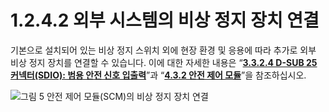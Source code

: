 ﻿# 1.2.4.2 외부 시스템의 비상 정지 장치 연결

기본으로 설치되어 있는 비상 정지 스위치 외에 현장 환경 및 응용에 따라 추가로 외부 비상 정지 장치를 연결할 수 있습니다. 이에 대한 자세한 내용은 “[**3.3.2.4 D-SUB 25 커넥터(SDIO): 범용 안전 신호 입출력**](../../../3-product-install/3-3-robot-interface/2-external-device-interface/4-d-sub25-connector.md)”과 “[**4.3.2 안전 제어 모듈**](../../../4-maintenance/4-3-controller-check-maintenance/2-safety-control-module/)”을 참조하십시오.

![그림 5 안전 제어 모듈(SCM)의 비상 정지 장치 연결](../../../_assets/device\_connecting.png)

